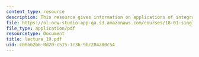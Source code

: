```yaml
---
content_type: resource
description: This resource gives information on applications of integration to volumes.
file: https://ol-ocw-studio-app-qa.s3.amazonaws.com/courses/18-01-single-variable-calculus-fall-2005/c08b62b60d20c5151c369bc284280c54_lecture_19.pdf
file_type: application/pdf
resourcetype: Document
title: lecture_19.pdf
uid: c08b62b6-0d20-c515-1c36-9bc284280c54
---
```

